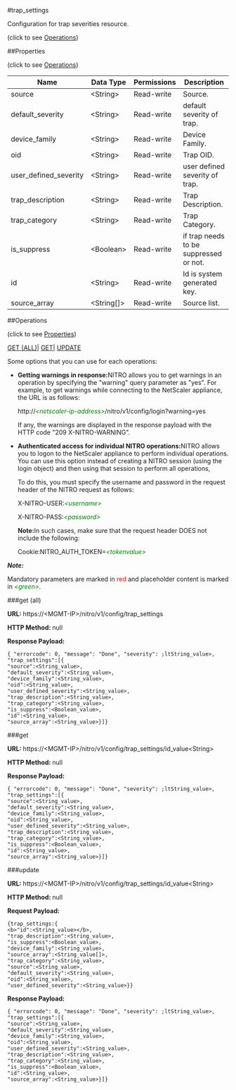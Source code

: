 #trap_settings



Configuration for trap severities resource.

<span>(click to see [Operations](#operations))</span>



##Properties 

<span>(click to see [Operations](#operations))</span>





<table><thead><tr><th>Name</th><th>Data Type</th><th>Permissions</th><th>Description</th></tr></thead><tbody><tr><td>source</td><td>&lt;String></td><td>Read-write</td><td>Source.</td></tr><tr><td>default_severity</td><td>&lt;String></td><td>Read-write</td><td>default severity of trap.</td></tr><tr><td>device_family</td><td>&lt;String></td><td>Read-write</td><td>Device Family.</td></tr><tr><td>oid</td><td>&lt;String></td><td>Read-write</td><td>Trap OID.</td></tr><tr><td>user_defined_severity</td><td>&lt;String></td><td>Read-write</td><td>user defined severity of trap.</td></tr><tr><td>trap_description</td><td>&lt;String></td><td>Read-write</td><td>Trap Description.</td></tr><tr><td>trap_category</td><td>&lt;String></td><td>Read-write</td><td>Trap Category.</td></tr><tr><td>is_suppress</td><td>&lt;Boolean></td><td>Read-write</td><td>if trap needs to be suppressed or not.</td></tr><tr><td>id</td><td>&lt;String></td><td>Read-write</td><td>Id is system generated key.</td></tr><tr><td>source_array</td><td>&lt;String[]></td><td>Read-write</td><td>Source list.</td></tr></tbody></table>

##Operations 

<span>(click to see [Properties](#properties))</span>





[GET (ALL)](#get-all)| [GET](#get)| [UPDATE](#update)





Some options that you can use for each operations:

<ul><li><p><b>Getting warnings in response:</b>NITRO allows you to get warnings in an operation by specifying the "warning" query parameter as "yes". For example, to get warnings while connecting to the NetScaler appliance, the URL is as follows:</p><p>http://<span style="color:green;font-style:italic;">&lt;netscaler-ip-address&gt;</span>/nitro/v1/config/login?warning=yes</p><p>If any, the warnings are displayed in the response payload with the HTTP code "209 X-NITRO-WARNING".</p></li><li><p><b>Authenticated access for individual NITRO operations:</b>NITRO allows you to logon to the NetScaler appliance to perform individual operations. You can use this option instead of creating a NITRO session (using the login object) and then using that session to perform all operations,</p><p>To do this, you must specify the username and password in the request header of the NITRO request as follows:</p><p>X-NITRO-USER:<span style="color:green;font-style:italic;">&lt;username&gt;</span></p><p>X-NITRO-PASS:<span style="color:green;font-style:italic;">&lt;password&gt;</span></p><p><b>Note:</b>In such cases, make sure that the request header DOES not include the following:</p><p>Cookie:NITRO_AUTH_TOKEN=<span style="color:green;font-style:italic;">&lt;tokenvalue&gt;</span></p></li></ul>







***Note:*** 

Mandatory parameters are marked in <span style="color:#FF0000;">red</span> and placeholder content is marked in <span style="color:green;font-style:italic">&lt;green&gt;</span>.



###get (all)







<b>URL: </b>https://&lt;MGMT-IP&gt;/nitro/v1/config/trap_settings

<b>HTTP Method: </b>null

<b>Response Payload: </b>
```
{ "errorcode": 0, "message": "Done", "severity": ;ltString_value>, "trap_settings":[{
"source":<String_value>,
"default_severity":<String_value>,
"device_family":<String_value>,
"oid":<String_value>,
"user_defined_severity":<String_value>,
"trap_description":<String_value>,
"trap_category":<String_value>,
"is_suppress":<Boolean_value>,
"id":<String_value>,
"source_array":<String_value>}]}
```







###get







<b>URL: </b>https://&lt;MGMT-IP&gt;/nitro/v1/config/trap_settings/id_value&lt;String&gt;

<b>HTTP Method: </b>null

<b>Response Payload: </b>
```
{ "errorcode": 0, "message": "Done", "severity": ;ltString_value>, "trap_settings":[{
"source":<String_value>,
"default_severity":<String_value>,
"device_family":<String_value>,
"oid":<String_value>,
"user_defined_severity":<String_value>,
"trap_description":<String_value>,
"trap_category":<String_value>,
"is_suppress":<Boolean_value>,
"id":<String_value>,
"source_array":<String_value>}]}
```







###update







<b>URL: </b>https://&lt;MGMT-IP&gt;/nitro/v1/config/trap_settings/id_value&lt;String&gt;

<b>HTTP Method: </b>null

<b>Request Payload: </b>
```
{trap_settings:{
<b>"id":<String_value></b>,
"trap_description":<String_value>,
"is_suppress":<Boolean_value>,
"device_family":<String_value>,
"source_array":<String_value[]>,
"trap_category":<String_value>,
"source":<String_value>,
"default_severity":<String_value>,
"oid":<String_value>,
"user_defined_severity":<String_value>}}
```

<b>Response Payload: </b>
```
{ "errorcode": 0, "message": "Done", "severity": ;ltString_value>, "trap_settings":[{
"source":<String_value>,
"default_severity":<String_value>,
"device_family":<String_value>,
"oid":<String_value>,
"user_defined_severity":<String_value>,
"trap_description":<String_value>,
"trap_category":<String_value>,
"is_suppress":<Boolean_value>,
"id":<String_value>,
"source_array":<String_value>}]}
```







